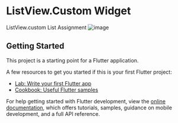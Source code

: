# ListView.Custom Widget

ListView.custom List Assignment
![image](https://user-images.githubusercontent.com/87460435/200155269-68dc84b8-12c7-440c-a1b0-dc7edd58baa7.png)


## Getting Started

This project is a starting point for a Flutter application.

A few resources to get you started if this is your first Flutter project:

- [Lab: Write your first Flutter app](https://docs.flutter.dev/get-started/codelab)
- [Cookbook: Useful Flutter samples](https://docs.flutter.dev/cookbook)

For help getting started with Flutter development, view the
[online documentation](https://docs.flutter.dev/), which offers tutorials,
samples, guidance on mobile development, and a full API reference.
